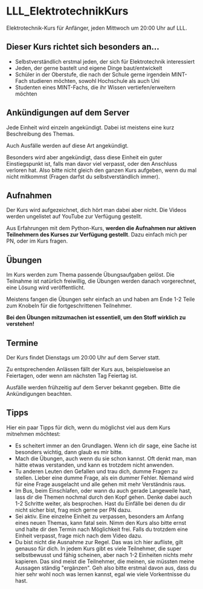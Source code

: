 # LLL_ElektrotechnikKurs

Elektrotechnik-Kurs für Anfänger, jeden Mittwoch um 20:00 Uhr auf LLL.


## Dieser Kurs richtet sich besonders an...
- Selbstverständlich erstmal jeden, der sich für Elektrotechnik interessiert
- Jeden, der gerne bastelt und eigene Dinge baut/entwickelt
- Schüler in der Oberstufe, die nach der Schule gerne irgendein MINT-Fach studieren möchten, sowohl Hochschule als auch Uni
- Studenten eines MINT-Fachs, die ihr Wissen vertiefen/erweitern möchten

## Ankündigungen auf dem Server

Jede Einheit wird einzeln angekündigt.
Dabei ist meistens eine kurz Beschreibung des Themas.

Auch Ausfälle werden auf diese Art angekündigt.

Besonders wird aber angekündigt, dass diese Einheit ein guter Einstiegspunkt ist, falls man davor viel verpasst, oder den Anschluss verloren hat.
Also bitte nicht gleich den ganzen Kurs aufgeben, wenn du mal nicht mitkommst (Fragen darfst du selbstverständlich immer).

## Aufnahmen

Der Kurs wird aufgezeichnet, dich hört man dabei aber nicht.
Die Videos werden ungelistet auf YouTube zur Verfügung gestellt.

Aus Erfahrungen mit dem Python-Kurs, **werden die Aufnahmen nur aktiven Teilnehmern des Kurses zur Verfügung gestellt**.
Dazu einfach mich per PN, oder im Kurs fragen.

## Übungen

Im Kurs werden zum Thema passende Übungsaufgaben gelöst.
Die Teilnahme ist natürlich freiwillig, die Übungen werden danach vorgerechnet, eine Lösung wird veröffentlicht.

Meistens fangen die Übungen sehr einfach an und haben am Ende 1-2 Teile zum Knobeln für die fortgeschrittenen Teilnehmer.

**Bei den Übungen mitzumachen ist essentiell, um den Stoff wirklich zu verstehen!**

## Termine

Der Kurs findet Dienstags um 20:00 Uhr auf dem Server statt.

Zu entsprechenden Anlässen fällt der Kurs aus, beispielsweise an Feiertagen, oder wenn am nächsten Tag Feiertag ist.

Ausfälle werden frühzeitig auf dem Server bekannt gegeben.
Bitte die Ankündigungen beachten.

## Tipps
Hier ein paar Tipps für dich, wenn du möglichst viel aus dem Kurs mitnehmen möchtest:
- Es scheitert immer an den Grundlagen.
Wenn ich dir sage, eine Sache ist besonders wichtig, dann glaub es mir bitte.
- Mach die Übungen, auch wenn du sie schon kannst.
Oft denkt man, man hätte etwas verstanden, und kann es trotzdem nicht anwenden.
- Tu anderen Leuten den Gefallen und trau dich, dumme Fragen zu stellen.
Lieber eine dumme Frage, als ein dummer Fehler.
Niemand wird für eine Frage ausgelacht und alle gehen mit mehr Verständnis raus.
- Im Bus, beim Einschlafen, oder wann du auch gerade Langeweile hast, lass dir die Themen nochmal durch den Kopf gehen.
Denke dabei auch 1-2 Schritte weiter, als besprochen.
Hast du Einfälle bei denen du dir nicht sicher bist, frag mich gerne per PN dazu.
- Sei aktiv. Eine einzelne Einheit zu verpassen, besonders am Anfang eines neuen Themas, kann fatal sein.
Nimm den Kurs also bitte ernst und halte dir den Termin nach Möglichkeit frei. 
Falls du trotzdem eine Einheit verpasst, frage mich nach dem Video dazu.
- Du bist nicht die Ausnahme zur Regel.
Das was ich hier aufliste, gilt genauso für dich.
In jedem Kurs gibt es viele Teilnehmer, die super selbstbewusst und fähig scheinen, aber nach 1-2 Einheiten nichts mehr kapieren.
Das sind meist die Teilnehmer, die meinen, sie müssten meine Aussagen ständig "ergänzen".
Geh also bitte erstmal davon aus, dass du hier sehr wohl noch was lernen kannst, egal wie viele Vorkentnisse du hast.



